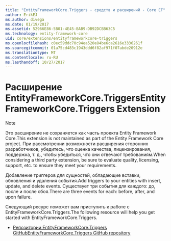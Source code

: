 ```yaml
---
title: "EntityFrameworkCore.Triggers - средств и расширений - Core EF"
author: ErikEJ
ms.author: divega
ms.date: 01/19/2017
ms.assetid: 52966E86-5B01-4E45-BAB9-DB92DCBB63C5
ms.technology: entity-framework-core
uid: core/extensions/entityframeworkcore-triggers
ms.openlocfilehash: c0ec59ddc70c94ea520e84be6ca2616e3336261f
ms.sourcegitcommit: 01a75cd483c1943ddd6f82af971f07abde20912e
ms.translationtype: MT
ms.contentlocale: ru-RU
ms.lasthandoff: 10/27/2017
---
```

# <a name="entityframeworkcoretriggers-extension"></a><span data-ttu-id="5514f-102">Расширение EntityFrameworkCore.Triggers</span><span class="sxs-lookup"><span data-stu-id="5514f-102">EntityFrameworkCore.Triggers Extension</span></span>

> [!NOTE]  
> <span data-ttu-id="5514f-103">Это расширение не сохраняется как часть проекта Entity Framework Core.</span><span class="sxs-lookup"><span data-stu-id="5514f-103">This extension is not maintained as part of the Entity Framework Core project.</span></span> <span data-ttu-id="5514f-104">При рассмотрении возможности расширения сторонних разработчиков, убедитесь, что оценка качества, лицензирования, поддержка, т. д., чтобы убедиться, что они отвечают требованиям.</span><span class="sxs-lookup"><span data-stu-id="5514f-104">When considering a third party extension, be sure to evaluate quality, licensing, support, etc. to ensure they meet your requirements.</span></span>

<span data-ttu-id="5514f-105">Добавление триггеров для сущностей, обладающие вставки, обновления и удаления события.</span><span class="sxs-lookup"><span data-stu-id="5514f-105">Add triggers to your entities with insert, update, and delete events.</span></span> <span data-ttu-id="5514f-106">Существует три события для каждого: до, после и после сбоя.</span><span class="sxs-lookup"><span data-stu-id="5514f-106">There are three events for each: before, after, and upon failure.</span></span>

<span data-ttu-id="5514f-107">Следующий ресурс поможет вам приступить к работе с EntityFrameworkCore.Triggers.</span><span class="sxs-lookup"><span data-stu-id="5514f-107">The following resource will help you get started with EntityFrameworkCore.Triggers.</span></span>
* [<span data-ttu-id="5514f-108">Репозитории EntityFrameworkCore.Triggers GitHub</span><span class="sxs-lookup"><span data-stu-id="5514f-108">EntityFrameworkCore.Triggers GitHub repository</span></span>](https://github.com/NickStrupat/EntityFramework.Triggers/)
